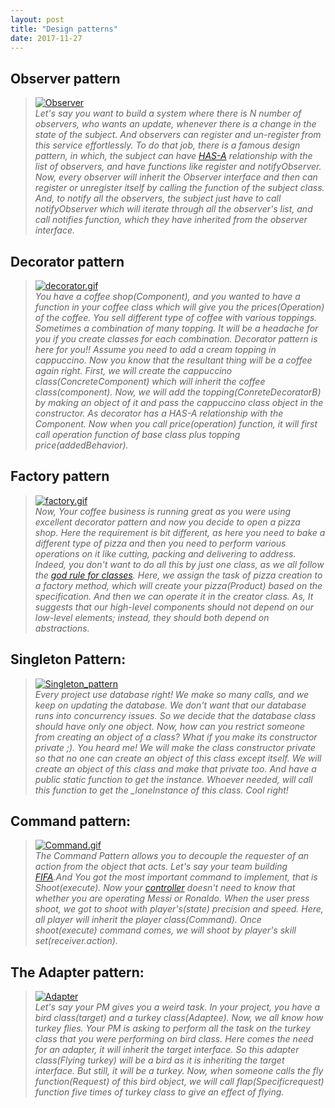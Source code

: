 ```yaml
---
layout: post
title: "Design patterns"
date: 2017-11-27
---
```


## Observer pattern
>[![Observer](https://upload.wikimedia.org/wikipedia/commons/thumb/8/8d/Observer.svg/500px-Observer.svg.png "Observer")](https://upload.wikimedia.org/wikipedia/commons/thumb/8/8d/Observer.svg/500px-Observer.svg.png)  
*Let's say you want to build a system where there is N number of observers, who wants an update, whenever there is a change in the state of the subject. And observers can register and un-register from this service effortlessly. 
To do that job, there is a famous design pattern, in which, the subject can have [HAS-A](https://en.wikipedia.org/wiki/Has-a) relationship with the list of observers, and have functions like register and notifyObserver.
Now, every observer will inherit the Observer interface and then can register or unregister itself by calling the function of the subject class. And, to notify all the observers, the subject just have to call notifyObserver which will iterate through all the observer's list, and call notifies function, which they have inherited from the observer interface.*


## Decorator pattern 
>[![decorator.gif](http://www.dofactory.com/images/diagrams/net/decorator.gif "Decorator")](http://www.dofactory.com/images/diagrams/net/decorator.gif)  
*You have a coffee shop(Component), and you wanted to have a function in your coffee class which will give you the prices(Operation) of the coffee.
You sell different type of coffee with various toppings. Sometimes a combination of many topping. It will be a headache for you if you create classes for each combination. 
Decorator pattern is here for you!!
Assume you need to add a cream topping in cappuccino. Now you know that the resultant thing will be a coffee again right. First, we will create the cappuccino class(ConcreteComponent) which will inherit the coffee class(component). Now, we will add the topping(ConreteDecoratorB) by making an object of it and pass the cappuccino class object in the constructor. As decorator has a HAS-A relationship with the Component. Now when you call price(operation) function, it will first call operation function of base class plus topping price(addedBehavior).*


## Factory pattern
>[![factory.gif](http://www.dofactory.com/images/diagrams/net/factory.gif "Factory")](http://www.dofactory.com/images/diagrams/net/factory.gif)  
*Now, Your coffee business is running great as you were using excellent decorator pattern and now you decide to open a pizza shop. 
Here the requirement is bit different, as here you need to bake a different type of pizza and then you need to perform various operations on it like cutting, packing and delivering to address.
Indeed, you don't want to do all this by just one class, as we all follow the [god rule for classes](https://en.wikipedia.org/wiki/Single_responsibility_principle). Here, we assign the task of pizza creation to a factory method, which will create your pizza(Product) based on the specification. And then we can operate it in the creator class. As, It suggests that our high-level components should not depend on our low-level elements; instead, they should both depend on abstractions.*


## Singleton Pattern:
>[![Singleton_pattern](https://www.tutorialspoint.com/design_pattern/images/singleton_pattern_uml_diagram.jpg "Singleton_pattern")](https://www.tutorialspoint.com/design_pattern/images/singleton_pattern_uml_diagram.jpg)  
*Every project use database right! We make so many calls, and we keep on updating the database. We don't want that our database runs into concurrency issues. So we decide that the database class should have only one object. Now, how can you restrict someone from creating an object of a class? What if you make its constructor private ;). You heard me! We will make the class constructor private so that no one can create an object of this class except itself. We will create an object of this class and make that private too. And have a public static function to get the instance. Whoever needed, will call this function to get the _loneInstance of this class. Cool right!*



## Command pattern:  
>[![Command.gif](https://upload.wikimedia.org/wikipedia/commons/thumb/b/bf/Command_pattern.svg/700px-Command_pattern.svg.png "Command")](https://upload.wikimedia.org/wikipedia/commons/thumb/b/bf/Command_pattern.svg/700px-Command_pattern.svg.png)  
*The Command Pattern allows you to decouple the requester of an action from the object that acts. 
Let's say your team building [FIFA](https://www.easports.com/fifa).And You got the most important command to implement, that is Shoot(execute). Now your [controller](https://compass-ssl.xbox.com/assets/d3/d8/d3d83d26-d0df-49b8-9ad2-f213425a091d.jpg?n=X1-Wireless-Controller-Black_Gallery_1056x594_02.jpg) doesn't need to know that whether you are operating Messi or Ronaldo. When the user press shoot, we got to shoot with player's(state) precision and speed. Here, all player will inherit the player class(Command). Once shoot(execute) command comes, we will shoot by player's skill set(receiver.action).*


## The Adapter pattern:
>[![Adapter](http://www.dofactory.com/images/diagrams/net/adapter.gif "Adapter")](http://www.dofactory.com/images/diagrams/net/adapter.gif)  
*Let's say your PM gives you a weird task. In your project, you have a bird class(target) and a turkey class(Adaptee). Now, we all know how turkey flies. Your PM is asking to perform all the task on the turkey class that you were performing on bird class. Here comes the need for an adapter, it will inherit the target interface. So this adapter class(Flying turkey) will be a bird as it is inheriting the target interface. But still, it will be a turkey. Now, when someone calls the fly function(Request) of this bird object, we will call flap(Specificrequest) function five times of turkey class to give an effect of flying.*